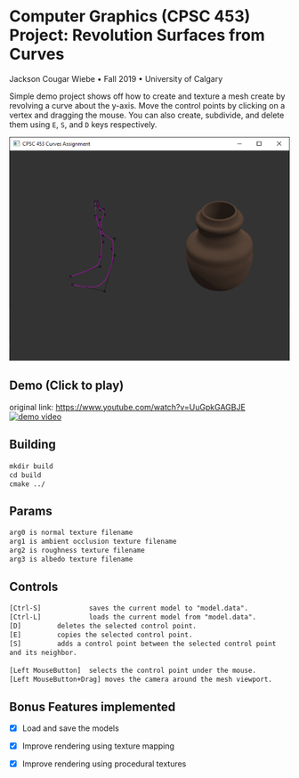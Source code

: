 # Computer Graphics (CPSC 453) Project: Revolution Surfaces from Curves
Jackson Cougar Wiebe &bull; Fall 2019 &bull; University of Calgary


Simple demo project shows off how to create and texture a mesh create by revolving a curve about the y-axis. 
Move the control points by clicking on a vertex and dragging the mouse. 
You can also create, subdivide, and delete them using `E`, `S`, and `D` keys respectively.

![example](./docs/images/example.png)

## Demo (Click to play)

original link: https://www.youtube.com/watch?v=UuGpkGAGBJE
[![demo video](https://img.youtube.com/vi/UuGpkGAGBJE/0.jpg)](https://www.youtube.com/watch?v=UuGpkGAGBJE)

## Building

    mkdir build
    cd build
    cmake ../

## Params

    arg0 is normal texture filename
    arg1 is ambient occlusion texture filename
    arg2 is roughness texture filename
    arg3 is albedo texture filename

## Controls

    [Ctrl-S]	        saves the current model to "model.data".
    [Ctrl-L]	        loads the current model from "model.data".
    [D]			deletes the selected control point.
    [E]			copies the selected control point.
    [S]			adds a control point between the selected control point and its neighbor.

    [Left MouseButton]	selects the control point under the mouse.
    [Left MouseButton+Drag] moves the camera around the mesh viewport.

## Bonus Features implemented

- [x] Load and save the models
- [x] Improve rendering using texture mapping
- [x] Improve rendering using procedural textures

